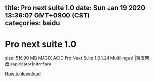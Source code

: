 
title: Pro next suite 1.0
date: Sun Jan 19 2020 13:39:07 GMT+0800 (CST)    
categories: baidu
---

# Pro next suite 1.0
size: 516.90 MB
 MAGIX ACID Pro Next Suite 1.0.1.24 Multilingual |百度网盘|rapidgator|nitroflare
 

[How to download](https://bpcam.bemobtrk.com/go/2ceec3aa-1ca2-46d6-b9ff-aaa5c184517c?jno=3654)